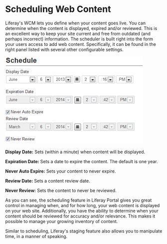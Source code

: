 # Scheduling Web Content [](id=scheduling-web-content-lp-6-2-use-useportal)

Liferay's WCM lets you define when your content goes live. You can determine
when the content is displayed, expired and/or reviewed. This is an excellent way
to keep your site current and free from outdated (and perhaps incorrect)
information. The scheduler is built right into the form your users access to add
web content. Specifically, it can be found in the right panel listed with
several other configurable settings.

![Figure 3.19: The web content scheduler can be easily accessed from the right panel of the page.](../../images/04-web-content-schedule.png)

**Display Date:** Sets (within a minute) when content will be displayed.

**Expiration Date:** Sets a date to expire the content. The default is one year.

**Never Auto Expire:** Sets your content to never expire.

**Review Date:** Sets a content review date.

**Never Review:** Sets the content to never be reviewed.

As you can see, the scheduling feature in Liferay Portal gives you great control
in managing when, and for how long, your web content is displayed on your web
site. Additionally, you have the ability to determine when your content should
be reviewed for accuracy and/or relevance. This makes it possible to manage your
growing inventory of content.

Similar to scheduling, Liferay's staging feature also allows you to manipulate
time, in a manner of speaking.
